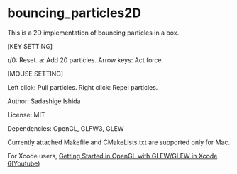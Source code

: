 # bouncing_particles2D
This is a 2D implementation of bouncing particles in a box.


[KEY SETTING]

r/0: Reset.
a: Add 20 particles.
Arrow keys: Act force.

[MOUSE SETTING]

Left click: Pull particles.
Right click: Repel particles.



Author: Sadashige Ishida

License: MIT

Dependencies: OpenGL, GLFW3, GLEW


Currently attached Makefile and CMakeLists.txt are supported only for Mac.
<!-- The library was tested on Mac OS X 10.11.6 -->

For Xcode users,   [Getting Started in OpenGL with GLFW/GLEW in Xcode 6(Youtube)][1]

[1]:https://www.youtube.com/watch?v=lTmM3Y8SMOM
